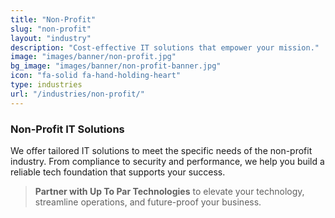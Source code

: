 ```yaml
---
title: "Non-Profit"
slug: "non-profit"
layout: "industry"
description: "Cost-effective IT solutions that empower your mission."
image: "images/banner/non-profit.jpg"
bg_image: "images/banner/non-profit-banner.jpg"
icon: "fa-solid fa-hand-holding-heart"
type: industries
url: "/industries/non-profit/"
---
```


### Non-Profit IT Solutions

We offer tailored IT solutions to meet the specific needs of the non-profit industry. From compliance to security and performance, we help you build a reliable tech foundation that supports your success.

> **Partner with Up To Par Technologies** to elevate your technology, streamline operations, and future-proof your business.